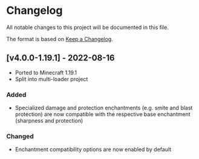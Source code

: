 # Changelog
All notable changes to this project will be documented in this file.

The format is based on [Keep a Changelog].

## [v4.0.0-1.19.1] - 2022-08-16
- Ported to Minecraft 1.19.1
- Split into multi-loader project
### Added
- Specialized damage and protection enchantments (e.g. smite and blast protection) are now compatible with the respective base enchantment (sharpness and protection)
### Changed
- Enchantment compatibility options are now enabled by default

[Keep a Changelog]: https://keepachangelog.com/en/1.0.0/

